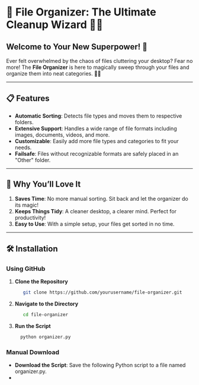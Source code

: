 # 📝 File Organizer: The Ultimate Cleanup Wizard 🧹✨

## Welcome to Your New Superpower! 🚀

Ever felt overwhelmed by the chaos of files cluttering your desktop? Fear no more! The **File Organizer** is here to magically sweep through your files and organize them into neat categories. 📂✨

---

## 📋 Features

- **Automatic Sorting**: Detects file types and moves them to respective folders.
- **Extensive Support**: Handles a wide range of file formats including images, documents, videos, and more.
- **Customizable**: Easily add more file types and categories to fit your needs.
- **Failsafe**: Files without recognizable formats are safely placed in an "Other" folder.

---

## 🎉 Why You’ll Love It

1. **Saves Time**: No more manual sorting. Sit back and let the organizer do its magic!
2. **Keeps Things Tidy**: A cleaner desktop, a clearer mind. Perfect for productivity!
3. **Easy to Use**: With a simple setup, your files get sorted in no time.

---

## 🛠️ Installation

### Using GitHub

1. **Clone the Repository**
   ```bash
      git clone https://github.com/yourusername/file-organizer.git
2. **Navigate to the Directory**
   ```bash
      cd file-organizer
3.  **Run the Script**
    ```bash
      python organizer.py

### Manual Download
- **Download the Script**: Save the following Python script to a file named organizer.py.
- 

  



